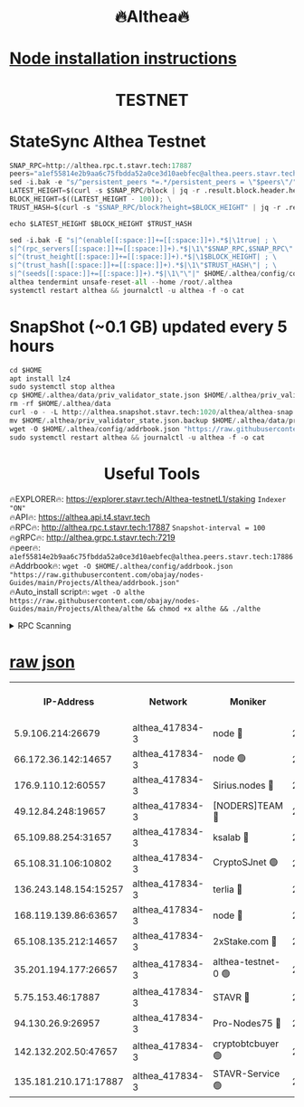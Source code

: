 <h1 align="center"> 🔥Althea🔥</h1>

[Node installation instructions](https://github.com/obajay/nodes-Guides/tree/main/Projects/Althea)
=

<h1 align="center"> TESTNET</h1>

# StateSync Althea Testnet
```python
SNAP_RPC=http://althea.rpc.t.stavr.tech:17887
peers="a1ef55814e2b9aa6c75fbdda52a0ce3d10aebfec@althea.peers.stavr.tech:17886"
sed -i.bak -e "s/^persistent_peers *=.*/persistent_peers = \"$peers\"/" $HOME/.althea/config/config.toml
LATEST_HEIGHT=$(curl -s $SNAP_RPC/block | jq -r .result.block.header.height); \
BLOCK_HEIGHT=$((LATEST_HEIGHT - 100)); \
TRUST_HASH=$(curl -s "$SNAP_RPC/block?height=$BLOCK_HEIGHT" | jq -r .result.block_id.hash)

echo $LATEST_HEIGHT $BLOCK_HEIGHT $TRUST_HASH

sed -i.bak -E "s|^(enable[[:space:]]+=[[:space:]]+).*$|\1true| ; \
s|^(rpc_servers[[:space:]]+=[[:space:]]+).*$|\1\"$SNAP_RPC,$SNAP_RPC\"| ; \
s|^(trust_height[[:space:]]+=[[:space:]]+).*$|\1$BLOCK_HEIGHT| ; \
s|^(trust_hash[[:space:]]+=[[:space:]]+).*$|\1\"$TRUST_HASH\"| ; \
s|^(seeds[[:space:]]+=[[:space:]]+).*$|\1\"\"|" $HOME/.althea/config/config.toml
althea tendermint unsafe-reset-all --home /root/.althea
systemctl restart althea && journalctl -u althea -f -o cat
```
# SnapShot (~0.1 GB) updated every 5 hours
```python
cd $HOME
apt install lz4
sudo systemctl stop althea
cp $HOME/.althea/data/priv_validator_state.json $HOME/.althea/priv_validator_state.json.backup
rm -rf $HOME/.althea/data
curl -o - -L http://althea.snapshot.stavr.tech:1020/althea/althea-snap.tar.lz4 | lz4 -c -d - | tar -x -C $HOME/.althea --strip-components 2
mv $HOME/.althea/priv_validator_state.json.backup $HOME/.althea/data/priv_validator_state.json
wget -O $HOME/.althea/config/addrbook.json "https://raw.githubusercontent.com/obajay/nodes-Guides/main/Projects/Althea/addrbook.json"
sudo systemctl restart althea && journalctl -u althea -f -o cat
```
 <h1 align="center"> Useful Tools</h1>
 
🔥EXPLORER🔥: https://explorer.stavr.tech/Althea-testnetL1/staking        `Indexer "ON"` \
🔥API🔥:      https://althea.api.t4.stavr.tech \
🔥RPC🔥:      http://althea.rpc.t.stavr.tech:17887              `Snapshot-interval = 100` \
🔥gRPC🔥:     http://althea.grpc.t.stavr.tech:7219 \
🔥peer🔥:     `a1ef55814e2b9aa6c75fbdda52a0ce3d10aebfec@althea.peers.stavr.tech:17886` \
🔥Addrbook🔥: ```wget -O $HOME/.althea/config/addrbook.json "https://raw.githubusercontent.com/obajay/nodes-Guides/main/Projects/Althea/addrbook.json"``` \
🔥Auto_install script🔥:  `wget -O althe https://raw.githubusercontent.com/obajay/nodes-Guides/main/Projects/Althea/althe && chmod +x althe && ./althe`


<details>
<summary>RPC Scanning</summary>

<h2 align="center"> We scan nodes in real time every 4 hours. And we provide the final result of RPC endpoints.
We cannot influence the operation of these nodes in any way. </h2>


```python
If Voting Power is higher than 0 --> then the Node is a validator of the network and may be subject to attack and be a potential threat to the chain.
```
```python
We marked such validators with a red symbol
```

</details>

[raw json](https://rpc-check.althea.stavr.tech/althea/rpcalthea_result.json)
=

<table><tr><th>IP-Address</th><th>Network</th><th>Moniker</th><th>Latest Block Height</th><th>Earliest Block Height</th><th>Catching Up</th><th>Tx Index</th><th>Voting Power</th><th>Scan Time</th></tr><tr><td>5.9.106.214:26679</td><td>althea_417834-3</td><td>node 🔴</td><td>2475849</td><td>1</td><td>False</td><td>on</td><td>975</td><td>2023-12-21T02:01:44.019072997UTC</td></tr><tr><td>66.172.36.142:14657</td><td>althea_417834-3</td><td>node 🟢</td><td>2475851</td><td>165</td><td>False</td><td>on</td><td>0</td><td>2023-12-21T02:01:54.313056444UTC</td></tr><tr><td>176.9.110.12:60557</td><td>althea_417834-3</td><td>Sirius.nodes 🔴</td><td>2475849</td><td>496001</td><td>False</td><td>on</td><td>1631</td><td>2023-12-21T02:01:40.675272243UTC</td></tr><tr><td>49.12.84.248:19657</td><td>althea_417834-3</td><td>[NODERS]TEAM 🔴</td><td>2475850</td><td>542401</td><td>False</td><td>off</td><td>1</td><td>2023-12-21T02:01:49.081071263UTC</td></tr><tr><td>65.109.88.254:31657</td><td>althea_417834-3</td><td>ksalab 🔴</td><td>2475850</td><td>1335001</td><td>False</td><td>off</td><td>1396</td><td>2023-12-21T02:01:44.365392168UTC</td></tr><tr><td>65.108.31.106:10802</td><td>althea_417834-3</td><td>CryptoSJnet 🟢</td><td>2475849</td><td>1704001</td><td>False</td><td>on</td><td>0</td><td>2023-12-21T02:01:40.986276870UTC</td></tr><tr><td>136.243.148.154:15257</td><td>althea_417834-3</td><td>terlia 🔴</td><td>2475848</td><td>1943001</td><td>False</td><td>on</td><td>1011</td><td>2023-12-21T02:01:38.061850714UTC</td></tr><tr><td>168.119.139.86:63657</td><td>althea_417834-3</td><td>node 🔴</td><td>2475849</td><td>1957001</td><td>False</td><td>on</td><td>1009</td><td>2023-12-21T02:01:41.213914455UTC</td></tr><tr><td>65.108.135.212:14657</td><td>althea_417834-3</td><td>2xStake.com 🔴</td><td>2475849</td><td>1973401</td><td>False</td><td>on</td><td>1866</td><td>2023-12-21T02:01:43.689270795UTC</td></tr><tr><td>35.201.194.177:26657</td><td>althea_417834-3</td><td>althea-testnet-0 🟢</td><td>2475852</td><td>2252701</td><td>False</td><td>on</td><td>0</td><td>2023-12-21T02:01:57.662638338UTC</td></tr><tr><td>5.75.153.46:17887</td><td>althea_417834-3</td><td>STAVR 🔴</td><td>2475852</td><td>2326501</td><td>False</td><td>on</td><td>1816</td><td>2023-12-21T02:01:56.557266065UTC</td></tr><tr><td>94.130.26.9:26957</td><td>althea_417834-3</td><td>Pro-Nodes75 🔴</td><td>2475849</td><td>2375849</td><td>False</td><td>on</td><td>980</td><td>2023-12-21T02:01:40.421708523UTC</td></tr><tr><td>142.132.202.50:47657</td><td>althea_417834-3</td><td>cryptobtcbuyer 🟢</td><td>2475850</td><td>2375850</td><td>False</td><td>off</td><td>0</td><td>2023-12-21T02:01:49.330526212UTC</td></tr><tr><td>135.181.210.171:17887</td><td>althea_417834-3</td><td>STAVR-Service 🟢</td><td>2475850</td><td>2472001</td><td>False</td><td>on</td><td>0</td><td>2023-12-21T02:01:44.727996113UTC</td></tr></table>
